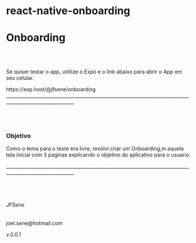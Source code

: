 # react-native-onboarding
<h1>Onboarding</h1>
<br><br>

<p>Se quiser testar o app, utitlize o Expo e o link abaixo para abrir o App em seu celular.</p>
https://exp.host/@jfsene/onboarding
___________________________________________________________________________________________________________
<br><br>
<br><br>

<h3>Objetivo</h3>
<p>Como o tema para o teste era livre, resolvi criar um Onboarding,m aquela tela inicial com 3 paginas explicando o objetivo do aplicativo para o usuario.</p>
___________________________________________________________________________________________________________
<br><br>
<br><br>


<h6>JFSene</h6>
<p>joel.sene@hotmail.com</p>
v.0.0.1

